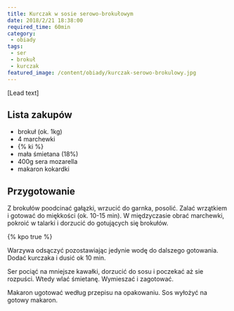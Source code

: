 ```yaml
---
title: Kurczak w sosie serowo-brokułowym
date: 2018/2/21 18:38:00
required_time: 60min
category:
 - obiady
tags:
 - ser
 - brokuł
 - kurczak
featured_image: /content/obiady/kurczak-serowo-brokulowy.jpg
---
```


[Lead text]

<!-- more -->

## Lista zakupów

 - brokuł (ok. 1kg)
 - 4 marchewki
 - {% ki %}
 - mała śmietana (18%)
 - 400g sera mozarella
 - makaron kokardki

## Przygotowanie

Z brokułów poodcinać gałązki, wrzucić do garnka, posolić.
Zalać wrzątkiem i gotować do miękkości (ok. 10-15 min).
W międzyczasie obrać marchewki, pokroić w talarki i dorzucić do gotujących się brokułów.

{% kpo true %}

Warzywa odsączyć pozostawiając jedynie wodę do dalszego gotowania. Dodać kurczaka i dusić ok 10 min.

Ser pociąć na mniejsze kawałki, dorzucić do sosu i poczekać aż sie rozpuści. Wtedy wlać śmietanę.
Wymieszać i zagotować.

Makaron ugotować według przepisu na opakowaniu.
Sos wyłożyć na gotowy makaron.